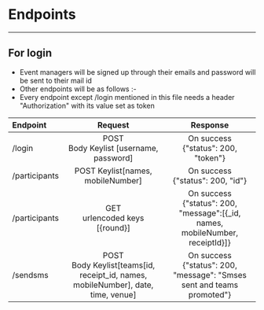 # Endpoints
------------
## For login

* Event managers will be signed up through their emails and password will be sent to their mail id
* Other endpoints will be as follows :-
* Every endpoint except /login mentioned in this file needs a header "Authorization" with its value set as token

| Endpoint      | Request                                             | Response                               |
|:--------------|:---------------------------------------------------:|:--------------------------------------:|
|/login         |POST<br>Body Keylist [username, password]            | On success<br>{"status": 200, "token"} |
|/participants  |POST Keylist[names, mobileNumber]                    |On success<br>{"status": 200, "id"}     |
|/participants  |GET<br> urlencoded keys [{round}]             |On success<br>{"status": 200, "message":[{_id, names, mobileNumber, receiptId}]}|
|/sendsms       |POST<br>Body Keylist[teams[id, receipt_id, names, mobileNumber], date, time, venue]|On success<br>{"status": 200, "message": "Smses sent and teams promoted"}|

